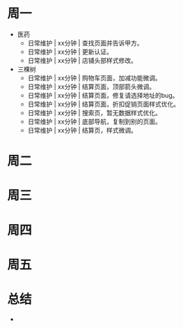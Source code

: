 # 周一
* 医药
    - 日常维护 | xx分钟 | 查找页面并告诉甲方。
    - 日常维护 | xx分钟 | 更新认证。
    - 日常维护 | xx分钟 | 店铺头部样式修改。
* 三棵树
    - 日常维护 | xx分钟 | 购物车页面，加减功能微调。
    - 日常维护 | xx分钟 | 结算页面，顶部箭头微调。
    - 日常维护 | xx分钟 | 结算页面，修复请选择地址的bug。
    - 日常维护 | xx分钟 | 结算页面，折扣促销页面样式优化。
    - 日常维护 | xx分钟 | 搜索页，暂无数据样式优化。
    - 日常维护 | xx分钟 | 底部导航，复制到别的页面。
    - 日常维护 | xx分钟 | 结算页，样式微调。

# 周二

# 周三

# 周四

# 周五

# 总结
*
